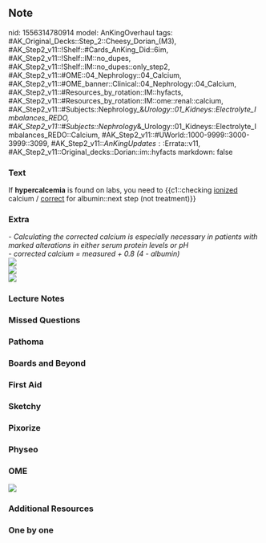 ## Note
nid: 1556314780914
model: AnKingOverhaul
tags: #AK_Original_Decks::Step_2::Cheesy_Dorian_(M3), #AK_Step2_v11::!Shelf::#Cards_AnKing_Did::6im, #AK_Step2_v11::!Shelf::IM::no_dupes, #AK_Step2_v11::!Shelf::IM::no_dupes::only_step2, #AK_Step2_v11::#OME::04_Nephrology::04_Calcium, #AK_Step2_v11::#OME_banner::Clinical::04_Nephrology::04_Calcium, #AK_Step2_v11::#Resources_by_rotation::IM::hyfacts, #AK_Step2_v11::#Resources_by_rotation::IM::ome::renal::calcium, #AK_Step2_v11::#Subjects::Nephrology_&_Urology::01_Kidneys::Electrolyte_Imbalances_REDO, #AK_Step2_v11::#Subjects::Nephrology_&_Urology::01_Kidneys::Electrolyte_Imbalances_REDO::Calcium, #AK_Step2_v11::#UWorld::1000-9999::3000-3999::3099, #AK_Step2_v11::$AnKingUpdates::$Errata::v11, #AK_Step2_v11::Original_decks::Dorian::im::hyfacts
markdown: false

### Text
If <b>hypercalcemia</b> is found on labs, you need to
{{c1::checking <u>ionized</u> calcium / <u>correct</u> for
albumin::next step (not treatment)}}

### Extra
<div>
  <i>- Calculating the corrected calcium is especially necessary in
  patients with marked alterations in either serum protein levels
  or pH</i>
</div>
<div>
  <i>- corrected calcium = measured + 0.8 (4 - albumin)</i>
</div>
<div>
  <i><img src="paste-559436670173436.jpg"></i>
</div>
<div>
  <i><img src="paste-1870144724795393.jpg"></i>
</div>
<div>
  <i><img src="Diag_approach_hypercalcemia.gif"></i>
</div>

### Lecture Notes


### Missed Questions


### Pathoma


### Boards and Beyond


### First Aid


### Sketchy


### Pixorize


### Physeo


### OME
<div class="ome-widget">
  <a href=
  "https://onlinemeded.org/spa/nephrology/calcium/acquire?ref=anki">
  <img src="_OME_AnkiFlashcards_Lesson_5.png"></a>
</div>

### Additional Resources


### One by one

